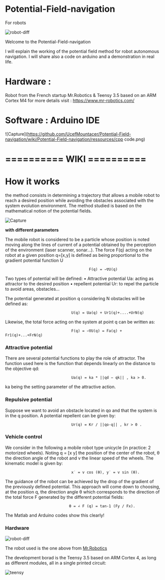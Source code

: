 # Potential-Field-navigation
For robots

![robot-diff](https://user-images.githubusercontent.com/47783157/67629040-6077cb80-f870-11e9-8080-4224a203ac94.png)

Welcome to the Potential-Field-navigation

I will explain the working of the potential field method for robot autonomous navigation. I will share also a code on arduino and a demonstration in real life.


# Hardware :

Robot from the French startup Mr.Robotics & Teensy 3.5 based on an ARM Cortex M4
for more details visit : https://www.mr-robotics.com/

# Software : Arduino IDE

![Capture](https://github.com/UcefMountacer/Potential-Field-navigation/wiki/Potential-Field-navigation/ressources/cpp code.png)

# **========== WIKI ==========**

# How it works

the method consists in determining a trajectory that allows a mobile robot to reach a desired position while avoiding the obstacles associated with the system evolution environment. The method studied is based on the mathematical notion of the potential fields.

![Capture](https://user-images.githubusercontent.com/47783157/67629056-d2e8ab80-f870-11e9-9902-eb4a0b7f24da.JPG)

**with different parameters**


The mobile robot is considered to be a particle whose position is noted moving along the lines of current of a potential obtained by the perception of the environment (laser scanner,
sonar...). The force F(q) acting on the robot at a given position q=[x,y] is defined as being proportional to the gradient
potential function U

                                          F(q) = −∇U(q)

Two types of potential will be defined:
• Attractive potential Ua: acting as attractor to the desired position
• repellent potential Ur: to repel the particle to avoid areas, obstacles...

The potential generated at position q considering N obstacles will be defined as:

                                  U(q) = Ua(q) + Ur1(q)+....+UrN(q)

Likewise, the total force acting on the system at point q can be written as:

                                  F(q) = −∇U(q) = Fa(q) + Fr1(q)+...+FrN(q)

### Attractive potential
There are several potential functions to play the role of attractor. The function used here is the function that depends linearly on the distance to the objective qd:

                                  Ua(q) = ka * ||qd − qk|| , ka > 0.

ka being the setting parameter of the attractive action.

### Repulsive potential
Suppose we want to avoid an obstacle located in qo and that the system is in the q position. A potential repellent can be given by:

                                  Ur(q) = Kr / ||qo-q|| , kr > 0 .

### Vehicle control
We consider in the following a mobile robot type unicycle (in practice: 2 motorized wheels). Noting q = [x y]
the position of the center of the robot, θ the direction angle of the robot and v the linear speed of the wheels.
The kinematic model is given by:

                                  x˙ = v cos (θ), y˙ = v sin (θ). 

The guidance of the robot can be achieved by the drop of the gradient of the previously defined potential. This approach will come down to choosing, at the position q, the direction angle θ which corresponds to the direction of the total force F generated by the different potential fields:

                                 θ = ∠ F (q) = tan-1 (Fy / Fx).

The Matlab and Arduino codes show this clearly!

### Hardware

![robot-diff](https://user-images.githubusercontent.com/47783157/67629048-92892d80-f870-11e9-9c5e-a378335a1d5d.png)

The robot used is the one above from [Mr.Robotics](https://www.mr-robotics.com/fr/)

The development borad is the Teensy 3.5 based on ARM Cortex 4, as long as different modules, all in a single printed circuit:

![teensy](https://user-images.githubusercontent.com/47783157/67629050-a2a10d00-f870-11e9-9d8c-9d39ec4d4a66.jpg)
